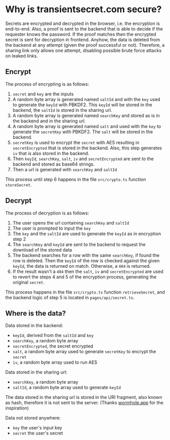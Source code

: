 # Why is transientsecret.com secure?

Secrets are encrypted and decrypted in the browser, i.e. the encryption is end-to-end.
Also, a proof is sent to the backend that is able to decide if the requester knows the 
password. If the proof matches then the encrypted secret is sent for decryption in frontend.
Anyhow, the data is deleted from the backend at any attempt (given the proof successful or not).
Therefore, a sharing link only allows one attempt, disabling possible brute force attacks on 
leaked links.

## Encrypt

The process of encrypting is as follows:
1. `secret` and `key` are the inputs
2. A random byte array is generated named `saltId` and with the `key` used to generate the `keyId` 
with PBKDF2. This `keyId` will be stored in the backend, the `saltId` is stored in the sharing url.
3. A random byte array is generated named `searchKey` and stored as is in the backend
  and in the sharing url.
4. A random byte array is generated named `salt` and used with the `key` to generate 
the `secretKey` with PBKDF2. The `salt` will be stored in the backend.
5. `secretKey` is used to encrypt the `secret` with AES resulting in `secretEncrypted` that
is stored in the backend. Also, this step generates `iv` that is also stored in the backend.
6. Then `keyId`, `searchKey`, `salt`, `iv` and `secretEncrypted` are sent to the backend
and stored as base64 strings.
7. Then a url is generated with `searchKey` and `saltId`

This process until step 6 happens in the file `src/crypto.ts` function `storeSecret`.

## Decrypt

The process of decryption is as follows:
1. The user opens the url containing `searchKey` and `saltId`
2. The user is prompted to input the `key`
3. The `key` and the `saltId` are used to generate the `keyId` as in encryption step 2
4. The `searchKey` and `keyId` are sent to the backend to request the download of the
stored data
5. The backend searches for a row with the same `searchKey`, if found the row is deleted.
Then the `keyId` of the row is checked against the given `keyId`, the data is returned on match.
Otherwise, a `404` is returned.
6. If the result wasn't a `404` then the `salt`, `iv` and `secretEncrypted` are used
to revert the steps 4 and 5 of the encryption process, generating the original `secret`.

This process happens in the file `src/crypto.ts` function `retrieveSecret`, and the backend
logic of step 5 is located in `pages/api/secret.ts`.

## Where is the data?

Data stored in the backend:
- `keyId`, derived from the `saltId` and `key` 
- `searchKey`, a random byte array
- `secretEncrypted`, the secret encrypted
- `salt`, a random byte array used to generate `secretKey` to encrypt the `secret`
- `iv`, a random byte array used to run AES

Data stored in the sharing url:
- `searchKey`, a random byte array
- `saltId`, a random byte array used to generate `keyId`

The data stored in the sharing url is stored in the URI fragment, also known as
  hash, therefore it is not sent to the server. (Thanks [wormhole.app](https://wormhole.app/security) for the inspiration)

Data not stored anywhere:
- `key` the user's input key
- `secret` the user's secret


